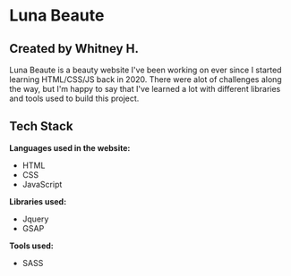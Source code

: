 # Luna Beaute

## Created by Whitney H.

Luna Beaute is a beauty website I've been working on ever since I started learning HTML/CSS/JS back in 2020. There were alot of challenges along the way, but I'm happy to say that I've learned a lot with different libraries and tools used to build this project.

## Tech Stack

**Languages used in the website:**

- HTML
- CSS
- JavaScript

**Libraries used:**

- Jquery
- GSAP

**Tools used:**

- SASS
